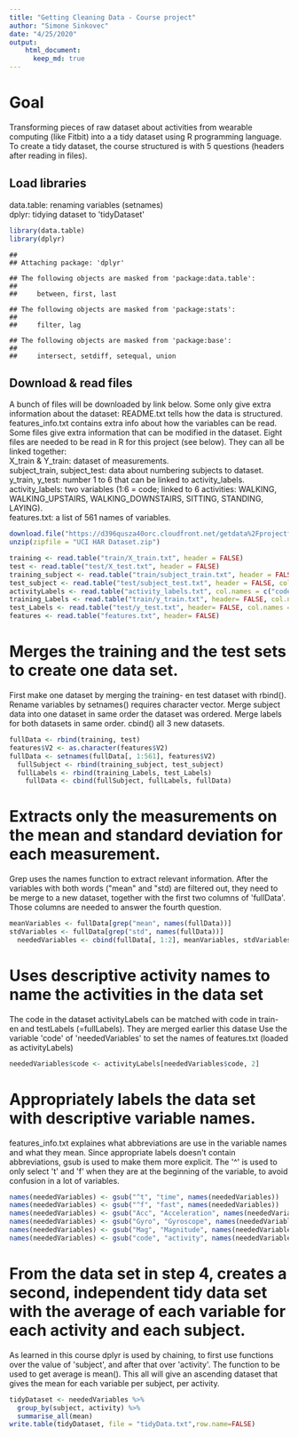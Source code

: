 ```yaml
---
title: "Getting Cleaning Data - Course project"
author: "Simone Sinkovec"
date: "4/25/2020"
output:
    html_document:
      keep_md: true
---
```




# Goal 
Transforming pieces of raw dataset about activities from wearable computing (like Fitbit) into a a tidy dataset using R programming language. To create a tidy dataset, the course structured is with 5 questions (headers after reading in files).

## Load libraries
data.table: renaming variables (setnames)  
dplyr: tidying dataset to 'tidyDataset'

```r
library(data.table)  
library(dplyr)  
```

```
## 
## Attaching package: 'dplyr'
```

```
## The following objects are masked from 'package:data.table':
## 
##     between, first, last
```

```
## The following objects are masked from 'package:stats':
## 
##     filter, lag
```

```
## The following objects are masked from 'package:base':
## 
##     intersect, setdiff, setequal, union
```
  
## Download & read files  
A bunch of files will be downloaded by link below. Some only give extra information about the dataset: 
README.txt tells how the data is structured.  
features_info.txt contains extra info about how the variables can be read.  
Some files give extra information that can be modified in the dataset. Eight files are needed to be read in R for this project (see below). They can all be linked together:  
X_train & Y_train: dataset of measurements.  
subject_train, subject_test: data about numbering subjects to dataset.  
y_train, y_test: number 1 to 6 that can be linked to activity_labels.  
activity_labels: two variables (1:6 = code; linked to 6 activities: WALKING, WALKING_UPSTAIRS, WALKING_DOWNSTAIRS, SITTING, STANDING, LAYING).  
features.txt: a list of 561 names of variables.  

```r
download.file("https://d396qusza40orc.cloudfront.net/getdata%2Fprojectfiles%2FUCI%20HAR%20Dataset.zip", destfile = "UCI HAR Dataset.zip")  
unzip(zipfile = "UCI HAR Dataset.zip")  

training <- read.table("train/X_train.txt", header = FALSE)  
test <- read.table("test/X_test.txt", header = FALSE)  
training_subject <- read.table("train/subject_train.txt", header = FALSE, col.names = "subject")  
test_subject <- read.table("test/subject_test.txt", header = FALSE, col.names = "subject")  
activityLabels <- read.table("activity_labels.txt", col.names = c("code", "activity"))  
training_Labels <- read.table("train/y_train.txt", header= FALSE, col.names = "code")  
test_Labels <- read.table("test/y_test.txt", header= FALSE, col.names = "code")  
features <- read.table("features.txt", header= FALSE)  
```
  
# Merges the training and the test sets to create one data set.  
First make one dataset by merging the training- en test dataset with rbind().
Rename variables by setnames() requires character vector. 
Merge subject data into one dataset in same order the dataset was ordered.
Merge labels for both datasets in same order.
cbind() all 3 new datasets.

```r
fullData <- rbind(training, test)  
features$V2 <- as.character(features$V2)  
fullData <- setnames(fullData[, 1:561], features$V2)   
  fullSubject <- rbind(training_subject, test_subject)  
  fullLabels <- rbind(training_Labels, test_Labels)  
    fullData <- cbind(fullSubject, fullLabels, fullData) 
```
  
# Extracts only the measurements on the mean and standard deviation for each measurement. 
Grep uses the names function to extract relevant information.
After the variables with both words ("mean" and "std) are filtered out, they need to be merge to a new dataset, together with the first two columns of 'fullData'. Those columns are needed to answer the fourth question.

```r
meanVariables <- fullData[grep("mean", names(fullData))]  
stdVariables <- fullData[grep("std", names(fullData))]  
  neededVariables <- cbind(fullData[, 1:2], meanVariables, stdVariables)  
```
  
# Uses descriptive activity names to name the activities in the data set  
The code in the dataset activityLabels can be matched with code in train- en and testLabels (=fullLabels). They are merged earlier this datase
Use the variable 'code' of 'neededVariables' to set the names of features.txt (loaded as activityLabels)

```r
neededVariables$code <- activityLabels[neededVariables$code, 2]  
```
  
# Appropriately labels the data set with descriptive variable names. 
features_info.txt explaines what abbreviations are use in the variable names and what they mean. Since appropriate labels doesn't contain abbreviations, gsub is used to make them more explicit. The '^' is used to only select 't' and 'f' when they are at the beginning of the variable, to avoid confusion in a lot of variables.

```r
names(neededVariables) <- gsub("^t", "time", names(neededVariables))  
names(neededVariables) <- gsub("^f", "fast", names(neededVariables))  
names(neededVariables) <- gsub("Acc", "Acceleration", names(neededVariables))  
names(neededVariables) <- gsub("Gyro", "Gyroscope", names(neededVariables))  
names(neededVariables) <- gsub("Mag", "Magnitude", names(neededVariables))  
names(neededVariables) <- gsub("code", "activity", names(neededVariables))  
```
  
# From the data set in step 4, creates a second, independent tidy data set with the average of each variable for each activity and each subject.
As learned in this course dplyr is used by chaining, to first use functions over the value of 'subject', and after that over 'activity'. The function to be used to get average is mean(). This all will give an ascending dataset that gives the mean for each variable per subject, per activity.

```r
tidyDataset <- neededVariables %>%  
  group_by(subject, activity) %>%  
  summarise_all(mean)  
write.table(tidyDataset, file = "tidyData.txt",row.name=FALSE)
```
